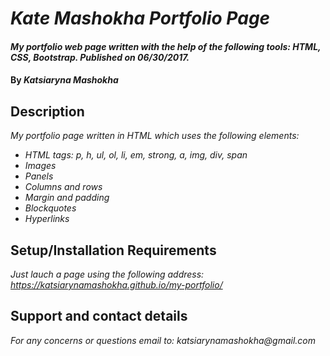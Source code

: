 # _Kate Mashokha Portfolio Page_
####  _My portfolio web page written with the help of the following tools: HTML, CSS, Bootstrap. Published on 06/30/2017._
#### By _**Katsiaryna Mashokha**_
## Description
_My portfolio page written in HTML which uses the following elements:_
* _HTML tags: p, h, ul, ol, li, em, strong, a, img, div, span_
* _Images_
* _Panels_
* _Columns and rows_
* _Margin and padding_
* _Blockquotes_
* _Hyperlinks_

## Setup/Installation Requirements
_Just lauch a page using the following address: https://katsiarynamashokha.github.io/my-portfolio/_

## Support and contact details
_For any concerns or questions email to: katsiarynamashokha@gmail.com_
